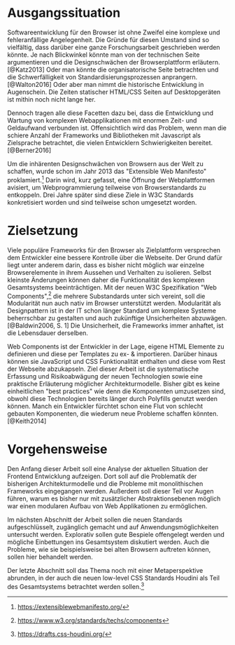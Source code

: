 # Ausgangssituation

Softwareentwicklung für den Browser ist ohne Zweifel eine komplexe und fehleranfällige Angelegenheit. Die Gründe für diesen Umstand sind so vielfältig, dass darüber eine ganze Forschungsarbeit geschrieben werden könnte. Je nach Blickwinkel könnte man von der technischen Seite argumentieren und die Designschwächen der Browserplattform erläutern.[@Katz2013] Oder man könnte die organisatorische Seite betrachten und die Schwerfälligkeit von Standardisierungsprozessen anprangern.[@Walton2016] Oder aber man nimmt die historische Entwicklung in Augenschein. Die Zeiten statischer HTML/CSS Seiten auf Desktopgeräten ist mithin noch nicht lange her.

Dennoch tragen alle diese Facetten dazu bei, dass die Entwicklung und Wartung von komplexen Webapplikationen mit enormen Zeit- und Geldaufwand verbunden ist. Offensichtlich wird das Problem, wenn man die schiere Anzahl der Frameworks und Bibliotheken mit Javascript als Zielsprache betrachtet, die vielen Entwicklern Schwierigkeiten bereitet.[@Berner2016]

Um die inhärenten Designschwächen von Browsern aus der Welt zu schaffen, wurde schon im Jahr 2013 das "Extensible Web Manifesto" proklamiert.[^manifesto] Darin wird, kurz gefasst, eine Öffnung der Webplattformen avisiert, um Webprogrammierung teilweise von Browserstandards zu entkoppeln. Drei Jahre später sind diese Ziele in W3C Standards konkretisiert worden und sind teilweise schon umgesetzt worden.

# Zielsetzung

Viele populäre Frameworks für den Browser als Zielplattform versprechen dem Entwickler eine bessere Kontrolle über die Webseite. Der Grund dafür liegt unter anderem darin, dass es bisher nicht möglich war einzelne Browserelemente in ihrem Aussehen und Verhalten zu isolieren. Selbst kleinste Änderungen können daher die Funktionalität des komplexen Gesamtsystems beeinträchtigen. Mit der neuen W3C Spezifikation "Web Components",[^wc] die mehrere Substandards unter sich vereint, soll die Modularität nun auch nativ im Browser unterstützt werden. Modularität als Designpattern ist in der IT schon länger Standard um komplexe Systeme beherrschbar zu gestalten und auch zukünftige Unsicherheiten abzuwägen.[@Baldwin2006, S. 1] Die Unsicherheit, die Frameworks immer anhaftet, ist die Lebensdauer derselben.

Web Components ist der Entwickler in der Lage, eigene HTML Elemente zu definieren und diese per Templates zu ex- & importieren. Darüber hinaus können sie JavaScript und CSS Funktionalität enthalten und diese vom Rest der Webseite abzukapseln. Ziel dieser Arbeit ist die systematische Erfassung und Risikoabwägung der neuen Technologien sowie eine praktische Erläuterung möglicher Architekturmodelle. Bisher gibt es keine einheitlichen "best practices" wie denn die Komponenten umzusetzen sind, obwohl diese Technologien bereits länger durch Polyfills genutzt werden können. Manch ein Entwickler fürchtet schon eine Flut von schlecht gebauten Komponenten, die wiederum neue Probleme schaffen könnten.[@Keith2014]

# Vorgehensweise

Den Anfang dieser Arbeit soll eine Analyse der aktuellen Situation der Frontend Entwicklung aufzeigen. Dort soll auf die Problematik der bisherigen Architekturmodelle und die Probleme mit monolithischen Frameworks eingegangen werden. Außerdem soll dieser Teil vor Augen führen, warum es bisher nur mit zusätzlicher Abstraktionsebenen möglich war einen modularen Aufbau von Web Applikationen zu ermöglichen.

Im nächsten Abschnitt der Arbeit sollen die neuen Standards aufgeschlüsselt, zugänglich gemacht und auf Anwendungsmöglichkeiten untersucht werden. Explorativ sollen gute Bespiele offengelegt werden und mögliche Einbettungen ins Gesamtsystem diskutiert werden. Auch die Probleme, wie sie beispielsweise bei alten Browsern auftreten können, sollen hier behandelt werden.

Der letzte Abschnitt soll das Thema noch mit einer Metaperspektive abrunden, in der auch die neuen low-level CSS Standards Houdini als Teil des Gesamtsystems betrachtet werden sollen.[^h]

[^manifesto]: https://extensiblewebmanifesto.org/

[^wc]: https://www.w3.org/standards/techs/components

[^h]: https://drafts.css-houdini.org/

